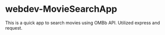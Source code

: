 # webdev-MovieSearchApp
This is a quick app to search movies using OMBb API. Utilized express and request. 
